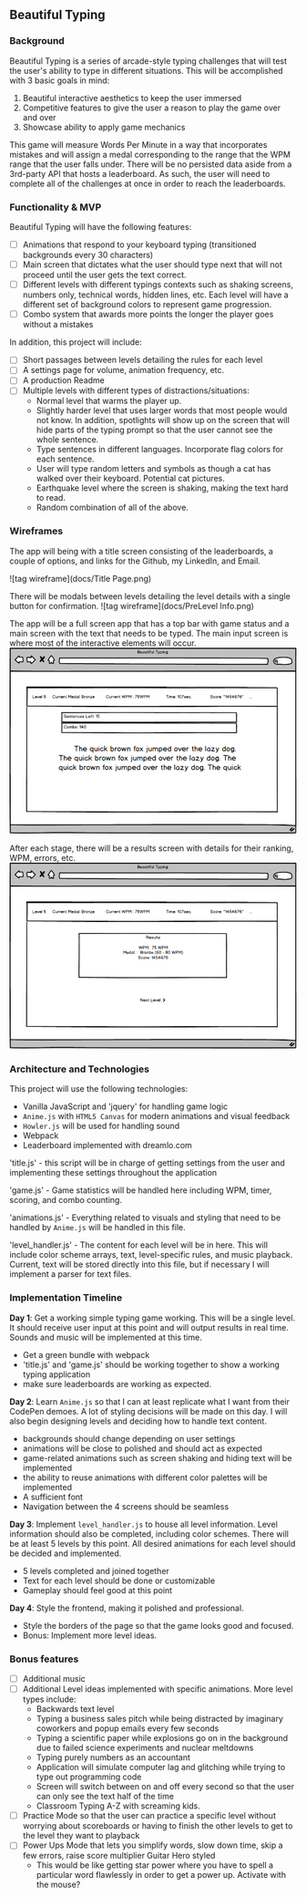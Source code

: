 ## Beautiful Typing

### Background
Beautiful Typing is a series of arcade-style typing challenges that will test the user's ability to type in different situations.
This will be accomplished with 3 basic goals in mind:

  1. Beautiful interactive aesthetics to keep the user immersed
  2. Competitive features to give the user a reason to play the game over and over
  3. Showcase ability to apply game mechanics

This game will measure Words Per Minute in a way that incorporates mistakes and will assign a medal corresponding to the range that the WPM range that the user falls under. There will be no persisted data aside from a 3rd-party API that hosts a leaderboard. As such, the user will need to complete all of the challenges at once in order to reach the leaderboards.


### Functionality & MVP  

Beautiful Typing will have the following features:

- [ ] Animations that respond to your keyboard typing (transitioned backgrounds every 30 characters)
- [ ] Main screen that dictates what the user should type next that will not proceed until the user gets the text correct.
- [ ] Different levels with different typings contexts such as shaking screens, numbers only, technical words, hidden lines, etc. Each level will have a different set of background colors to represent game progression.
- [ ] Combo system that awards more points the longer the player goes without a mistakes

In addition, this project will include:

- [ ] Short passages between levels detailing the rules for each level
- [ ] A settings page for volume, animation frequency, etc.
- [ ] A production Readme
- [ ] Multiple levels with different types of distractions/situations:
    - Normal level that warms the player up.
    - Slightly harder level that uses larger words that most people would not know. In addition, spotlights will show up on the screen that will hide parts of the typing prompt so that the user cannot see the whole sentence.
    - Type sentences in different languages. Incorporate flag colors for each sentence.
    - User will type random letters and symbols as though a cat has walked over their keyboard. Potential cat pictures.
    - Earthquake level where the screen is shaking, making the text hard to read.
    - Random combination of all of the above.

### Wireframes


The app will being with a title screen consisting of the leaderboards, a couple of options, and links for the Github, my LinkedIn, and Email.

![tag wireframe](docs/Title Page.png)

There will be modals between levels detailing the level details with a single button for confirmation.
![tag wireframe](docs/PreLevel Info.png)

The app will be a full screen app that has a top bar with game status and a main screen with the text that needs to be typed.
The main input screen is where most of the interactive elements will occur.
![tag wireframe](docs/Gameplay.png)

After each stage, there will be a results screen with details for their ranking, WPM, errors, etc.
![tag wireframe](docs/Results.png)




### Architecture and Technologies

This project will use the following technologies:

- Vanilla JavaScript and 'jquery' for handling game logic
- `Anime.js` with `HTML5 Canvas` for modern animations and visual feedback
- `Howler.js` will be used for handling sound
- Webpack
- Leaderboard implemented with dreamlo.com

'title.js' - this script will be in charge of getting settings from the user and implementing these settings throughout the application

'game.js' - Game statistics will be handled here including WPM, timer, scoring, and combo counting.

'animations.js' - Everything related to visuals and styling that need to be handled by `Anime.js` will be handled in this file.

'level_handler.js' - The content for each level will be in here. This will include color scheme arrays, text, level-specific rules, and music playback. Current, text will be stored directly into this file, but if necessary I will implement a parser for text files.



### Implementation Timeline

**Day 1**: Get a working simple typing game working. This will be a single level. It should receive user input at this point and will output results in real time. Sounds and music will be implemented at this time.

- Get a green bundle with webpack
- 'title.js' and 'game.js' should be working together to show a working typing application
- make sure leaderboards are working as expected.

**Day 2**: Learn `Anime.js` so that I can at least replicate what I want from their CodePen demoes. A lot of styling decisions will be made on this day. I will also begin designing levels and deciding how to handle text content.

- backgrounds should change depending on user settings
- animations will be close to polished and should act as expected
- game-related animations such as screen shaking and hiding text will be implemented
- the ability to reuse animations with different color palettes will be implemented
- A sufficient font
- Navigation between the 4 screens should be seamless


**Day 3**: Implement `level_handler.js` to house all level information. Level information should also be completed, including color schemes. There will be at least 5 levels by this point. All desired animations for each level should be decided and implemented.

- 5 levels completed and joined together
- Text for each level should be done or customizable
- Gameplay should feel good at this point

**Day 4**: Style the frontend, making it polished and professional.  

- Style the borders of the page so that the game looks good and focused.
- Bonus: Implement more level ideas.

### Bonus features

- [ ] Additional music
- [ ] Additional Level ideas implemented with specific animations. More level types include:
  - Backwards text level
  - Typing a business sales pitch while being distracted by imaginary coworkers and popup emails every few seconds
  - Typing a scientific paper while explosions go on in the background due to failed science experiments and nuclear meltdowns
  - Typing purely numbers as an accountant
  - Application will simulate computer lag and glitching while trying to type out programming code
  - Screen will switch between on and off every second so that the user can only see the text half of the time
  - Classroom Typing A-Z with screaming kids.
- [ ] Practice Mode so that the user can practice a specific level without worrying about scoreboards or having to finish the other levels to get to the level they want to playback
- [ ] Power Ups Mode that lets you simplify words, slow down time, skip a few errors, raise score multiplier Guitar Hero styled
    - This would be like getting star power where you have to spell a particular word flawlessly in order to get a power up. Activate with the mouse?
